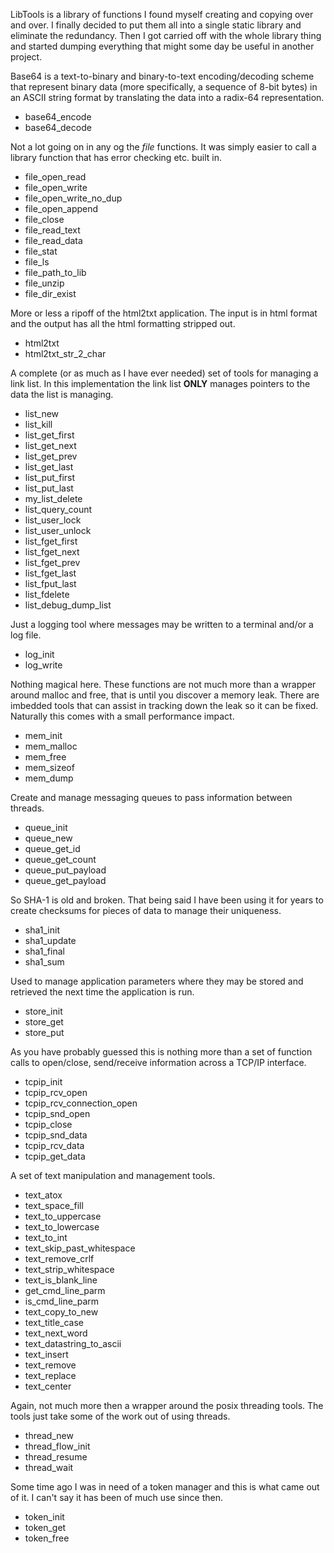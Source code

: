 LibTools is a library of functions I found myself creating and copying over and over.  I finally decided to put them all into a single static library and eliminate the redundancy.  Then I got carried off with the whole library thing and started dumping everything that might some day be useful in another project.

Base64 is a text-to-binary and binary-to-text encoding/decoding scheme that represent binary data (more specifically, a sequence of 8-bit bytes) in an ASCII string format by translating the data into a radix-64 representation.
 * base64_encode
 * base64_decode

Not a lot going on in any og the _file_ functions.  It was simply easier to call a library function that has error checking etc. built in.
 * file_open_read
 * file_open_write
 * file_open_write_no_dup
 * file_open_append
 * file_close
 * file_read_text
 * file_read_data
 * file_stat
 * file_ls
 * file_path_to_lib
 * file_unzip
 * file_dir_exist

More or less a ripoff of the html2txt application.  The input is in html format and the output has all the html formatting stripped out.
 * html2txt
 * html2txt_str_2_char

A complete (or as much as I have ever needed) set of tools for managing a link list.  In this implementation the link list **ONLY** manages pointers to the data the list is managing.
 * list_new
 * list_kill
 * list_get_first
 * list_get_next
 * list_get_prev
 * list_get_last
 * list_put_first
 * list_put_last
 * my_list_delete
 * list_query_count
 * list_user_lock
 * list_user_unlock
 * list_fget_first
 * list_fget_next
 * list_fget_prev
 * list_fget_last
 * list_fput_last
 * list_fdelete
 * list_debug_dump_list

Just a logging tool where messages may be written to a terminal and/or a log file.
 * log_init
 * log_write

Nothing magical here.  These functions are not much more than a wrapper around malloc and free, that is until you discover a memory leak.  There are imbedded tools that can assist in tracking down the leak so it can be fixed.  Naturally this comes with a small performance impact.
 * mem_init
 * mem_malloc
 * mem_free
 * mem_sizeof
 * mem_dump

Create and manage messaging queues to pass information between threads.
 * queue_init
 * queue_new
 * queue_get_id
 * queue_get_count
 * queue_put_payload
 * queue_get_payload

So SHA-1 is old and broken.  That being said I have been using it for years to create checksums for pieces of data to manage their uniqueness.
 * sha1_init
 * sha1_update
 * sha1_final
 * sha1_sum

Used to manage application parameters where they may be stored and retrieved the next time the application is run.
 * store_init
 * store_get
 * store_put

As you have probably guessed this is nothing more than a set of function calls to open/close, send/receive information across a TCP/IP interface.
 * tcpip_init
 * tcpip_rcv_open
 * tcpip_rcv_connection_open
 * tcpip_snd_open
 * tcpip_close
 * tcpip_snd_data
 * tcpip_rcv_data
 * tcpip_get_data

A set of text manipulation and management tools.
 * text_atox
 * text_space_fill
 * text_to_uppercase
 * text_to_lowercase
 * text_to_int
 * text_skip_past_whitespace
 * text_remove_crlf
 * text_strip_whitespace
 * text_is_blank_line
 * get_cmd_line_parm
 * is_cmd_line_parm
 * text_copy_to_new
 * text_title_case
 * text_next_word
 * text_datastring_to_ascii
 * text_insert
 * text_remove
 * text_replace
 * text_center

Again, not much more then a wrapper around the posix threading tools.  The tools just take some of the work out of using threads.
 * thread_new
 * thread_flow_init
 * thread_resume
 * thread_wait

Some time ago I was in need of a token manager and this is what came out of it.  I can't say it has been of much use since then.
 * token_init
 * token_get
 * token_free
